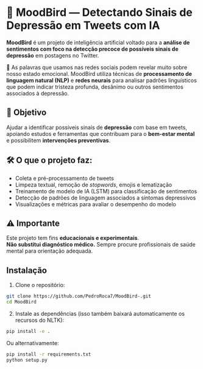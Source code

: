 # 🧠 MoodBird — Detectando Sinais de Depressão em Tweets com IA

**MoodBird** é um projeto de inteligência artificial voltado para a **análise de sentimentos com foco na detecção precoce de possíveis sinais de depressão** em postagens no Twitter.

💬 As palavras que usamos nas redes sociais podem revelar muito sobre nosso estado emocional. MoodBird utiliza técnicas de **processamento de linguagem natural (NLP)** e **redes neurais** para analisar padrões linguísticos que podem indicar tristeza profunda, desânimo ou outros sentimentos associados à depressão.

## 🎯 Objetivo

Ajudar a identificar possíveis sinais de **depressão** com base em tweets, apoiando estudos e ferramentas que contribuam para o **bem-estar mental** e possibilitem **intervenções preventivas**.

## 🛠️ O que o projeto faz:

- Coleta e pré-processamento de tweets  
- Limpeza textual, remoção de *stopwords*, emojis e lematização  
- Treinamento de modelo de IA (LSTM) para classificação de sentimentos  
- Detecção de padrões de linguagem associados a sintomas depressivos  
- Visualizações e métricas para avaliar o desempenho do modelo  

## ⚠️ Importante

Este projeto tem fins **educacionais e experimentais**.  
**Não substitui diagnóstico médico.** Sempre procure profissionais de saúde mental para orientação adequada.

## Instalação

1. Clone o repositório:
```bash
git clone https://github.com/PedroRoca7/MoodBird-.git
cd MoodBird
```

2. Instale as dependências (isso também baixará automaticamente os recursos do NLTK):
```bash
pip install -e .
```

Ou alternativamente:
```bash
pip install -r requirements.txt
python setup.py
```